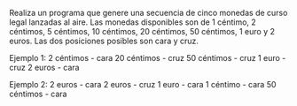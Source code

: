 Realiza un programa que genere una secuencia de cinco monedas de curso legal lanzadas al aire. Las
monedas disponibles son de 1 céntimo, 2 céntimos, 5 céntimos, 10 céntimos, 20 céntimos, 50 céntimos, 1
euro y 2 euros. Las dos posiciones posibles son cara y cruz.

Ejemplo 1:
2 céntimos - cara
20 céntimos - cruz
50 céntimos - cruz
1 euro - cruz
2 euros - cara

Ejemplo 2:
2 euros - cara
2 euros - cruz
1 euro - cara
1 céntimo - cara
50 céntimos - cara
